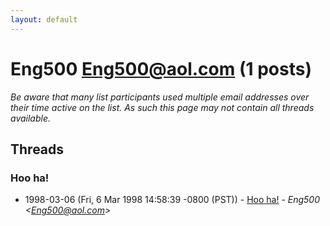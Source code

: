 ```yaml
---
layout: default
---
```


# Eng500 <Eng500@aol.com> (1 posts)

_Be aware that many list participants used multiple email addresses over their time active on the list. As such this page may not contain all threads available._

## Threads

### Hoo ha!
+ 1998-03-06 (Fri, 6 Mar 1998 14:58:39 -0800 (PST)) - [Hoo ha!](/archive/1998/03/2ad637a72ba5e5969dca12580e2a693c86993ebf5d382d5c7a96b2ba789531b5) - _Eng500 \<Eng500@aol.com\>_

